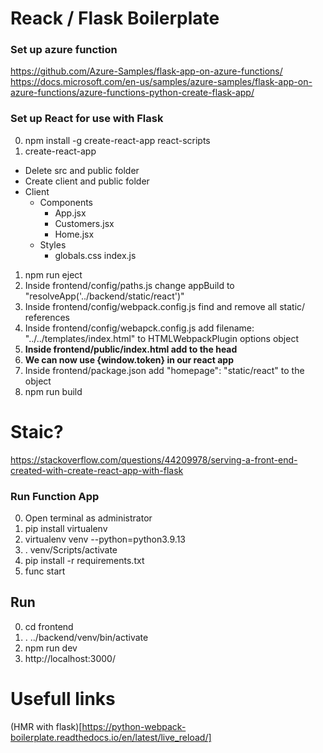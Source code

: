 # Reack / Flask Boilerplate

### Set up azure function
https://github.com/Azure-Samples/flask-app-on-azure-functions/
https://docs.microsoft.com/en-us/samples/azure-samples/flask-app-on-azure-functions/azure-functions-python-create-flask-app/

### Set up React for use with Flask
0. npm install -g create-react-app react-scripts
0. create-react-app
  - Delete src and public folder
  - Create client and public folder
  - Client 
    - Components
      - App.jsx
      - Customers.jsx
      - Home.jsx
    - Styles
      - globals.css
    index.js
  
1. npm run eject
2. Inside frontend/config/paths.js change appBuild to "resolveApp('../backend/static/react')"
3. Inside frontend/config/webpack.config.js find and remove all static/ references
4. Inside frontend/config/webapck.config.js add filename: "../../templates/index.html" to HTMLWebpackPlugin options object
5. **Inside frontend/public/index.html add <script>window.token = "{{token}}"</script> to the head**
6. **We can now use {window.token} in our react app**
7. Inside frontend/package.json add "homepage": "static/react" to the object
8. npm run build

# Staic?
https://stackoverflow.com/questions/44209978/serving-a-front-end-created-with-create-react-app-with-flask

### Run Function App
0. Open terminal as administrator
1. pip install virtualenv
2. virtualenv venv --python=python3.9.13
3. . venv/Scripts/activate
4. pip install -r requirements.txt
5. func start


## Run
0. cd frontend
1. . ../backend/venv/bin/activate
2. npm run dev
3. http://localhost:3000/

# Usefull links
(HMR with flask)[https://python-webpack-boilerplate.readthedocs.io/en/latest/live_reload/]

